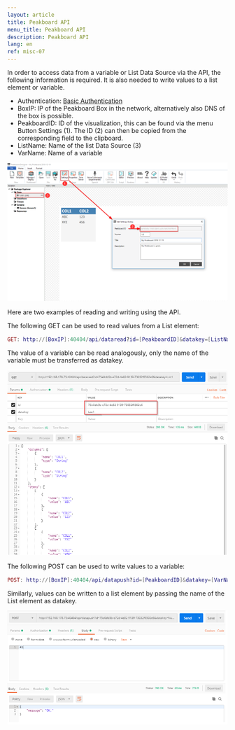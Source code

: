 ```yaml
---
layout: article
title: Peakboard API
menu_title: Peakboard API
description: Peakboard API
lang: en
ref: misc-07
---
```


In order to access data from a variable or List Data Source via the API, the following information is required. It is also needed to write values to a list element or variable.

* Authentication: [Basic Authentication](https://de.wikipedia.org/wiki/HTTP-Authentifizierung#Basic_Authentication)
* BoxIP: IP of the Peakboard Box in the network, alternatively also DNS of the box is possible.
* PeakboardID: ID of the visualization, this can be found via the menu Button Settings (1). The ID (2) can then be copied from the corresponding field to the clipboard.
* ListName: Name of the list Data Source (3)
* VarName: Name of a variable

![API01](/assets/images/misc/API/API01.png)

Here are two examples of reading and writing using the API. 

The following GET can be used to read values from a List element:

```lua
GET: http://[BoxIP]:40404/api/dataread?id=[PeakboardID]&datakey=[ListName]
```

The value of a variable can be read analogously, only the name of the variable must be transferred as datakey.

![API02](/assets/images/misc/API/API02.png)

The following POST can be used to write values to a variable:

```lua
POST: http://[BoxIP]:40404/api/datapush?id=[PeakboardID]&datakey=[VarName]
```

Similarly, values can be written to a list element by passing the name of the List element as datakey.

![API03](/assets/images/misc/API/API03.png)